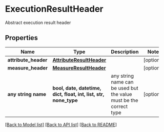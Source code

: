 # ExecutionResultHeader

Abstract execution result header

## Properties
Name | Type | Description | Notes
------------ | ------------- | ------------- | -------------
**attribute_header** | [**AttributeResultHeader**](AttributeResultHeader.md) |  | [optional] 
**measure_header** | [**MeasureResultHeader**](MeasureResultHeader.md) |  | [optional] 
**any string name** | **bool, date, datetime, dict, float, int, list, str, none_type** | any string name can be used but the value must be the correct type | [optional]

[[Back to Model list]](../README.md#documentation-for-models) [[Back to API list]](../README.md#documentation-for-api-endpoints) [[Back to README]](../README.md)


